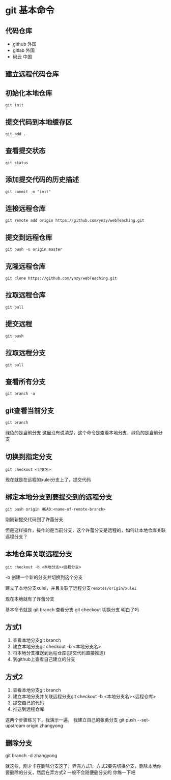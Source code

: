 
# git 基本命令

## 代码仓库
* github 外国
* gitlab 外国
* 码云  中国

## 建立远程代码仓库

## 初始化本地仓库
```shell
git init
```
## 提交代码到本地缓存区
```shell
git add .
```
## 查看提交状态
```shell
git status
```
## 添加提交代码的历史描述
```shell
git commit -m "init"
```
## 连接远程仓库
```shell
git remote add origin https://github.com/ynzy/webTeaching.git
```
## 提交到远程仓库
```shell
git push -u origin master
```

## 克隆远程仓库
```shell
git clone https://github.com/ynzy/webTeaching.git
```

## 拉取远程仓库
```shell
git pull
```

## 提交远程
```shell
git push
```

## 拉取远程分支
```shell
git pull
```
## 查看所有分支
```shell
git branch -a
```

## git查看当前分支
```shell
git branch
```
绿色的是当前分支
这里没有说清楚，这个命令是查看本地分支，绿色的是当前分支

## 切换到指定分支
```shell
git checkout <分支名>
```
现在就是在远程的xulei分支上了，提交代码

## 绑定本地分支到要提交到的远程分支
```shell
git push origin HEAD:<name-of-remote-branch>
```
刚刚新提交代码到了许蕾分支

但是这样操作，操作的是当前分支，这个许蕾分支是远程的，如何让本地仓库关联远程分支？

## 本地仓库关联远程分支
```shell
git checkout -b <本地分支><远程分支>
```
-b 创建一个新的分支并切换到这个分支

建立了本地分支xulei，并且关联了远程分支`remotes/origin/xulei`

现在本地就有了许蕾分支

基本命令就是
git branch 查看分支
git checkout 切换分支
明白了吗

## 方式1
1. 查看本地分支git branch
2. 建立本地分支git checkout -b <本地分支名>
3. 将本地分支推送到远程仓库(提交代码直接推送)
4. 到github上查看自己建立的分支

## 方式2
1. 查看本地分支git branch
2. 建立本地分支并关联远程分支git checkout -b <本地分支名><远程仓库>
3. 提交自己的代码
4. 推送到远程仓库

这两个步骤练习下，我演示一遍，
我建立自己的张勇分支
git push --set-upstream origin zhangyong

## 删除分支
git branch -d zhangyong

就这些，刚才卡在删除分支这了，弄完方式1，方式2要先切换分支，删除本地你要删除的分支，然后在弄方式2
一般不会随便删分支的
你练一下吧